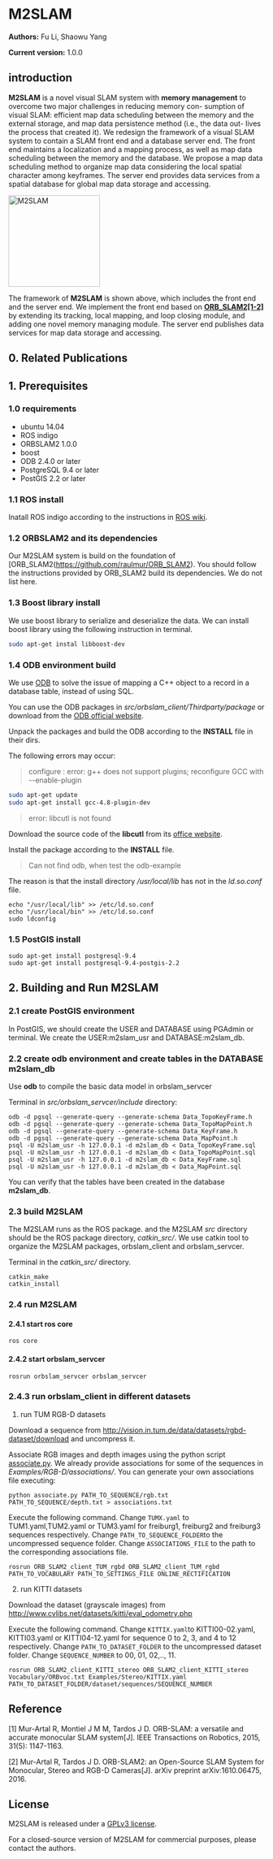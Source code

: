 
# M2SLAM

**Authors:** Fu Li, Shaowu Yang

**Current version:** 1.0.0

## introduction

**M2SLAM** is a novel visual SLAM system with **memory management** to overcome two major challenges in reducing memory con- sumption of visual SLAM: efficient map data scheduling between the memory and the external storage, and map data persistence method (i.e., the data out- lives the process that created it). We redesign the framework of a visual SLAM system to contain a SLAM front end and a database server end. The front end maintains a localization and a mapping process, as well as map data scheduling between the memory and the database. We propose a map data scheduling method to organize map data considering the local spatial character among keyframes. The server end provides data services from a spatial database for global map data storage and accessing.

<img src="https://github.com/lifunudt/M2SLAM/blob/master/image/framework.png" alt="M2SLAM" height="180" />

The framework of **M2SLAM** is shown above, which includes the front end and the server end. We implement the front end based on **[ORB_SLAM2[1-2]](https://github.com/raulmur/ORB_SLAM2)** by extending its tracking, local mapping, and loop closing module, and adding one novel memory managing module. The server end publishes data services for map data storage and accessing.
## 0. Related Publications

## 1. Prerequisites

### 1.0 requirements
  * ubuntu 14.04
  * ROS indigo
  * ORBSLAM2 1.0.0
  * boost
  * ODB 2.4.0 or later
  * PostgreSQL 9.4 or later
  * PostGIS 2.2 or later

### 1.1 ROS install

Inatall ROS indigo according to the instructions in [ROS wiki](http://wiki.ros.org/indigo/Installation).

### 1.2 ORBSLAM2 and its dependencies

Our M2SLAM system is build on the foundation of [ORB_SLAM2(https://github.com/raulmur/ORB_SLAM2). You should follow the instructions provided by ORB_SLAM2 build its dependencies. We do not list here.

### 1.3 Boost library install
We use boost library to serialize and deserialize the data.
We can install boost library using the following instruction in terminal.
```bash
sudo apt-get instal libboost-dev
```
### 1.4 ODB environment build

We use [ODB](http://www.codesynthesis.com/products/odb/) to solve the issue of mapping a C++ object to a record in a database table, instead of using SQL.

You can use the ODB packages in *src/orbslam_client/Thirdparty/package* or download from the [ODB official website](http://www.codesynthesis.com/products/odb/).

Unpack the packages and build the ODB according to the **INSTALL** file in their dirs.

The following errors may occur:

> configure : error: g++ does not support plugins; reconfigure GCC with --enable-plugin

```bash
sudo apt-get update
sudo apt-get install gcc-4.8-plugin-dev
```

> error: libcutl is not found

Download the source code of the **libcutl** from its [office website](https://curl.haxx.se/libcurl/).

Install the package according to the **INSTALL** file.

> Can not find odb, when test the odb-example

The reason is that the install directory */usr/local/lib* has not in the *ld.so.conf* file.

```
echo "/usr/local/lib" >> /etc/ld.so.conf
echo "/usr/local/bin" >> /etc/ld.so.conf
sudo ldconfig
```

### 1.5 PostGIS install

```
sudo apt-get install postgresql-9.4
sudo apt-get install postgresql-9.4-postgis-2.2
```

## 2. Building and Run M2SLAM

### 2.1 create PostGIS environment

In PostGIS, we should create the USER and DATABASE using PGAdmin or terminal. We create the USER:m2slam_usr and DATABASE:m2slam_db.

### 2.2 create odb environment and create tables in the DATABASE **m2slam_db**

Use **odb** to compile the basic data model in orbslam_servcer

Terminal in *src/orbslam_servcer/include* directory:

```
odb -d pgsql --generate-query --generate-schema Data_TopoKeyFrame.h
odb -d pgsql --generate-query --generate-schema Data_TopoMapPoint.h
odb -d pgsql --generate-query --generate-schema Data_KeyFrame.h
odb -d pgsql --generate-query --generate-schema Data_MapPoint.h
psql -U m2slam_usr -h 127.0.0.1 -d m2slam_db < Data_TopoKeyFrame.sql
psql -U m2slam_usr -h 127.0.0.1 -d m2slam_db < Data_TopoMapPoint.sql
psql -U m2slam_usr -h 127.0.0.1 -d m2slam_db < Data_KeyFrame.sql
psql -U m2slam_usr -h 127.0.0.1 -d m2slam_db < Data_MapPoint.sql
```
You can verify that the tables have been created in the database **m2slam_db**.

### 2.3 build M2SLAM

The M2SLAM runs as the ROS package. and the M2SLAM *src* directory should be the ROS package directory, *catkin_src/*.
We use catkin tool to organize the M2SLAM packages, orbslam_client and orbslam_servcer.

Terminal in the *catkin_src/* directory.
```
catkin_make
catkin_install
```

### 2.4 run M2SLAM

#### 2.4.1 start ros core
```
ros core
```
#### 2.4.2 start orbslam_servcer
```
rosrun orbslam_servcer orbslam_servcer
```
### 2.4.3 run orbslam_client in different datasets

1. run TUM RGB-D datasets

Download a sequence from http://vision.in.tum.de/data/datasets/rgbd-dataset/download and uncompress it.

Associate RGB images and depth images using the python script [associate.py](http://vision.in.tum.de/data/datasets/rgbd-dataset/tools). We already provide associations for some of the sequences in *Examples/RGB-D/associations/*. You can generate your own associations file executing:

```
python associate.py PATH_TO_SEQUENCE/rgb.txt PATH_TO_SEQUENCE/depth.txt > associations.txt
```

Execute the following command. Change `TUMX.yaml` to TUM1.yaml,TUM2.yaml or TUM3.yaml for freiburg1, freiburg2 and freiburg3 sequences respectively. Change `PATH_TO_SEQUENCE_FOLDER`to the uncompressed sequence folder. Change `ASSOCIATIONS_FILE` to the path to the corresponding associations file.  

```
rosrun ORB_SLAM2_client_TUM_rgbd ORB_SLAM2_client_TUM_rgbd PATH_TO_VOCABULARY PATH_TO_SETTINGS_FILE ONLINE_RECTIFICATION
```

2. run KITTI datasets

Download the dataset (grayscale images) from http://www.cvlibs.net/datasets/kitti/eval_odometry.php

Execute the following command. Change `KITTIX.yaml`to KITTI00-02.yaml, KITTI03.yaml or KITTI04-12.yaml for sequence 0 to 2, 3, and 4 to 12 respectively. Change `PATH_TO_DATASET_FOLDER` to the uncompressed dataset folder. Change `SEQUENCE_NUMBER` to 00, 01, 02,.., 11.

```
rosrun ORB_SLAM2_client_KITTI_stereo ORB_SLAM2_client_KITTI_stereo Vocabulary/ORBvoc.txt Examples/Stereo/KITTIX.yaml PATH_TO_DATASET_FOLDER/dataset/sequences/SEQUENCE_NUMBER
```

## Reference
[1] Mur-Artal R, Montiel J M M, Tardos J D. ORB-SLAM: a versatile and accurate monocular SLAM system[J]. IEEE Transactions on Robotics, 2015, 31(5): 1147-1163.

[2] Mur-Artal R, Tardos J D. ORB-SLAM2: an Open-Source SLAM System for Monocular, Stereo and RGB-D Cameras[J]. arXiv preprint arXiv:1610.06475, 2016.

## License
M2SLAM is released under a [GPLv3 license](https://github.com/lifunudt/M2SLAM/blob/master/License-gpl.txt).

For a closed-source version of M2SLAM for commercial purposes, please contact the authors.
